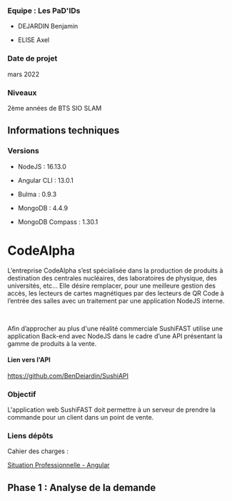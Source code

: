### Equipe : Les PaD'IDs

  

- DEJARDIN Benjamin

- ELISE Axel

### Date de projet

mars 2022

  

### Niveaux

2ème années de BTS SIO SLAM

  

## Informations techniques

  

### Versions

  
- NodeJS : 16.13.0

- Angular CLI : 13.0.1

- Bulma : 0.9.3

- MongoDB : 4.4.9

- MongoDB Compass : 1.30.1

  

# CodeAlpha

L’entreprise CodeAlpha s’est spécialisée dans la production de produits à destination des centrales nucléaires, des laboratoires de physique, des universités, etc...
Elle désire remplacer, pour une meilleure gestion des accès, les lecteurs de cartes magnétiques par des
lecteurs de QR Code à l’entrée des salles avec un traitement par une application NodeJS interne.



<br>

Afin d’approcher au plus d'une réalité commerciale SushiFAST utilise une application Back-end avec NodeJS dans le cadre d’une API présentant la gamme de produits à la vente.

#### Lien vers l'API

https://github.com/BenDejardin/SushiAPI

  

### Objectif

L'application web SushiFAST doit permettre à un serveur de prendre la commande pour un client dans un point de vente.

  

### Liens dépôts

Cahier des charges :

[Situation Professionnelle - Angular](https://slam-vinci-melun.github.io/sio22/phase2/SituationProfessionnelle-2-Angular-2021_22.pdf)

  

## Phase 1 : Analyse de la demande
